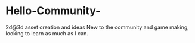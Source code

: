 # Hello-Community-
2d@3d asset creation and ideas
New to the community and game making, looking to learn as much as I can.

